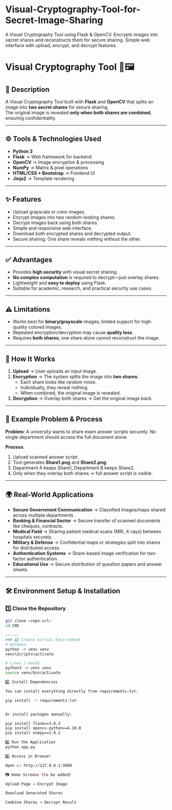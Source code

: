 # Visual-Cryptography-Tool-for-Secret-Image-Sharing
A Visual Cryptography Tool using Flask &amp; OpenCV. Encrypts images into secret shares and reconstructs them for secure sharing. Simple web interface with upload, encrypt, and decrypt features.
# Visual Cryptography Tool 🔐🖼️

## 📌 Description
A Visual Cryptography Tool built with **Flask** and **OpenCV** that splits an image into **two secret shares** for secure sharing.  
The original image is revealed **only when both shares are combined**, ensuring confidentiality.

---

## ⚙️ Tools & Technologies Used
- **Python 3**
- **Flask** → Web framework for backend
- **OpenCV** → Image encryption & processing
- **NumPy** → Matrix & pixel operations
- **HTML/CSS + Bootstrap** → Frontend UI
- **Jinja2** → Template rendering

---

## ✨ Features
- Upload grayscale or color images.
- Encrypt images into two random-looking shares.
- Decrypt images back using both shares.
- Simple and responsive web interface.
- Download both encrypted shares and decrypted output.
- Secure sharing: One share reveals nothing without the other.

---

## ✅ Advantages
- Provides **high security** with visual secret sharing.
- **No complex computation** is required to decrypt—just overlay shares.
- Lightweight and **easy to deploy** using Flask.
- Suitable for academic, research, and practical security use cases.

---

## ⚠️ Limitations
- Works best for **binary/grayscale** images; limited support for high-quality colored images.
- Repeated encryption/decryption may cause **quality loss**.
- Requires **both shares**; one share alone cannot reconstruct the image.

---

## 🔄 How It Works
1. **Upload** → User uploads an input image.  
2. **Encryption** → The system splits the image into **two shares**:  
   - Each share looks like random noise.  
   - Individually, they reveal nothing.  
   - When combined, the original image is revealed.  
3. **Decryption** → Overlay both shares → Get the original image back.  

---

## 📖 Example Problem & Process
**Problem**: A university wants to share exam answer scripts securely. No single department should access the full document alone.  

**Process**:  
1. Upload scanned answer script.  
2. Tool generates **Share1.png** and **Share2.png**.  
3. Department A keeps Share1, Department B keeps Share2.  
4. Only when they overlay both shares → full answer script is visible.  

---

## 🌍 Real-World Applications
- **Secure Government Communication** → Classified images/maps shared across multiple departments.  
- **Banking & Financial Sector** → Secure transfer of scanned documents like cheques, contracts.  
- **Medical Field** → Sharing patient medical scans (MRI, X-rays) between hospitals securely.  
- **Military & Defense** → Confidential maps or strategies split into shares for distributed access.  
- **Authentication Systems** → Share-based image verification for two-factor authentication.  
- **Educational Use** → Secure distribution of question papers and answer sheets.  

---

## 🛠️ Environment Setup & Installation

### 1️⃣ Clone the Repository
```bash
git clone <repo-url>
cd CNS

------
### 2️⃣ Create Virtual Environment
# Windows
python -m venv venv
venv\Scripts\activate

# Linux / macOS
python3 -m venv venv
source venv/bin/activate

3️⃣ Install Dependencies

You can install everything directly from requirements.txt:

pip install -r requirements.txt


Or install packages manually:

pip install flask==3.0.3
pip install opencv-python==4.10.0
pip install numpy==2.0.1

4️⃣ Run the Application
python app.py

5️⃣ Access in Browser

Open 👉 http://127.0.0.1:5000

📷 Demo Screens (to be added)

Upload Page → Encrypt Image

Download Generated Shares

Combine Shares → Decrypt Result
